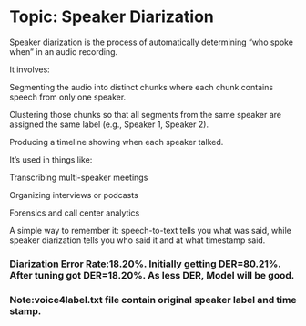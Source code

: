 #   Topic: Speaker Diarization

Speaker diarization is the process of automatically determining “who spoke when” in an audio recording.

It involves:

Segmenting the audio into distinct chunks where each chunk contains speech from only one speaker.

Clustering those chunks so that all segments from the same speaker are assigned the same label (e.g., Speaker 1, Speaker 2).

Producing a timeline showing when each speaker talked.

It’s used in things like:

Transcribing multi-speaker meetings

Organizing interviews or podcasts

Forensics and call center analytics

A simple way to remember it: speech-to-text tells you what was said, while speaker diarization tells you who said it and at what timestamp said.



### Diarization Error Rate:18.20%. Initially getting DER=80.21%. After tuning got DER=18.20%. As less DER, Model will be good.

###  Note:voice4label.txt file contain original speaker label and time stamp.
